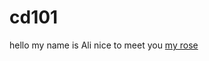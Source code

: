 # cd101



hello
my name is Ali
nice to meet you
[my rose](https://carss.cc/wp-content/uploads/2020/08/3712-1.jpg)